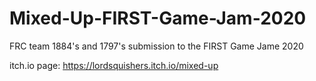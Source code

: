 # Mixed-Up-FIRST-Game-Jam-2020
FRC team 1884's and 1797's submission to the FIRST Game Jame 2020

itch.io page: https://lordsquishers.itch.io/mixed-up
